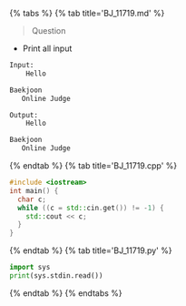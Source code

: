 {% tabs %}
{% tab title='BJ_11719.md' %}

> Question

* Print all input

```txt
Input:
    Hello

Baekjoon
   Online Judge

Output:
    Hello

Baekjoon
   Online Judge
```

{% endtab %}
{% tab title='BJ_11719.cpp' %}

```cpp
#include <iostream>
int main() {
  char c;
  while ((c = std::cin.get()) != -1) {
    std::cout << c;
  }
}
```

{% endtab %}
{% tab title='BJ_11719.py' %}

```py
import sys
print(sys.stdin.read())
```

{% endtab %}
{% endtabs %}
